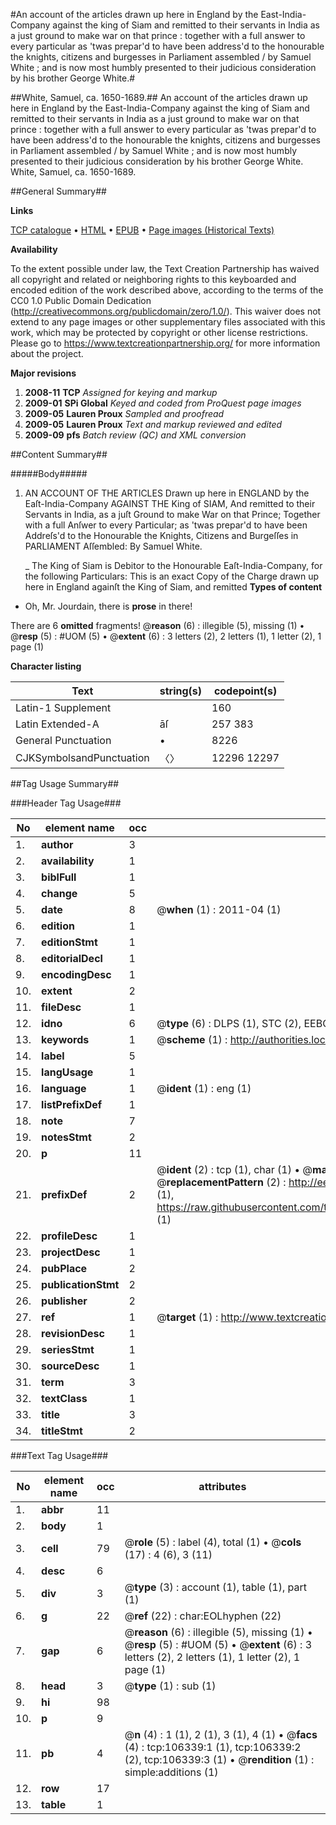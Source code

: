 #An account of the articles drawn up here in England by the East-India-Company against the king of Siam and remitted to their servants in India as a just ground to make war on that prince : together with a full answer to every particular as 'twas prepar'd to have been address'd to the honourable the knights, citizens and burgesses in Parliament assembled / by Samuel White ; and is now most humbly presented to their judicious consideration by his brother George White.#

##White, Samuel, ca. 1650-1689.##
An account of the articles drawn up here in England by the East-India-Company against the king of Siam and remitted to their servants in India as a just ground to make war on that prince : together with a full answer to every particular as 'twas prepar'd to have been address'd to the honourable the knights, citizens and burgesses in Parliament assembled / by Samuel White ; and is now most humbly presented to their judicious consideration by his brother George White.
White, Samuel, ca. 1650-1689.

##General Summary##

**Links**

[TCP catalogue](http://www.ota.ox.ac.uk/tcp/)  • 
[HTML](http://tei.it.ox.ac.uk/tcp/Texts-HTML/free/A65/A65769.html)  • 
[EPUB](http://tei.it.ox.ac.uk/tcp/Texts-EPUB/free/A65/A65769.epub) • 
[Page images (Historical Texts)](https://historicaltexts.jisc.ac.uk/eebo-17290965e)

**Availability**

To the extent possible under law, the Text Creation Partnership has waived all copyright and related or neighboring rights to this keyboarded and encoded edition of the work described above, according to the terms of the CC0 1.0 Public Domain Dedication (http://creativecommons.org/publicdomain/zero/1.0/). This waiver does not extend to any page images or other supplementary files associated with this work, which may be protected by copyright or other license restrictions. Please go to https://www.textcreationpartnership.org/ for more information about the project.

**Major revisions**

1. __2008-11__ __TCP__ *Assigned for keying and markup*
1. __2009-01__ __SPi Global__ *Keyed and coded from ProQuest page images*
1. __2009-05__ __Lauren Proux__ *Sampled and proofread*
1. __2009-05__ __Lauren Proux__ *Text and markup reviewed and edited*
1. __2009-09__ __pfs__ *Batch review (QC) and XML conversion*

##Content Summary##

#####Body#####

1. AN ACCOUNT OF THE ARTICLES Drawn up here in ENGLAND by the Eaſt-India-Company AGAINST THE King of SIAM, And remitted to their Servants in India, as a juſt Ground to make War on that Prince; Together with a full Anſwer to every Particular; as 'twas prepar'd to have been Addreſs'd to the Honourable the Knights, Citizens and Burgeſſes in PARLIAMENT Aſſembled: By Samuel White.

    _ The King of Siam is Debitor to the Honourable Eaſt-India-Company, for the following Particulars:
This is an exact Copy of the Charge drawn up here in England againſt the King of Siam, and remitted 
**Types of content**

  * Oh, Mr. Jourdain, there is **prose** in there!

There are 6 **omitted** fragments! 
 @__reason__ (6) : illegible (5), missing (1)  •  @__resp__ (5) : #UOM (5)  •  @__extent__ (6) : 3 letters (2), 2 letters (1), 1 letter (2), 1 page (1)

**Character listing**


|Text|string(s)|codepoint(s)|
|---|---|---|
|Latin-1 Supplement| |160|
|Latin Extended-A|āſ|257 383|
|General Punctuation|•|8226|
|CJKSymbolsandPunctuation|〈〉|12296 12297|

##Tag Usage Summary##

###Header Tag Usage###

|No|element name|occ|attributes|
|---|---|---|---|
|1.|__author__|3||
|2.|__availability__|1||
|3.|__biblFull__|1||
|4.|__change__|5||
|5.|__date__|8| @__when__ (1) : 2011-04 (1)|
|6.|__edition__|1||
|7.|__editionStmt__|1||
|8.|__editorialDecl__|1||
|9.|__encodingDesc__|1||
|10.|__extent__|2||
|11.|__fileDesc__|1||
|12.|__idno__|6| @__type__ (6) : DLPS (1), STC (2), EEBO-CITATION (1), OCLC (1), VID (1)|
|13.|__keywords__|1| @__scheme__ (1) : http://authorities.loc.gov/ (1)|
|14.|__label__|5||
|15.|__langUsage__|1||
|16.|__language__|1| @__ident__ (1) : eng (1)|
|17.|__listPrefixDef__|1||
|18.|__note__|7||
|19.|__notesStmt__|2||
|20.|__p__|11||
|21.|__prefixDef__|2| @__ident__ (2) : tcp (1), char (1)  •  @__matchPattern__ (2) : ([0-9\-]+):([0-9IVX]+) (1), (.+) (1)  •  @__replacementPattern__ (2) : http://eebo.chadwyck.com/downloadtiff?vid=$1&page=$2 (1), https://raw.githubusercontent.com/textcreationpartnership/Texts/master/tcpchars.xml#$1 (1)|
|22.|__profileDesc__|1||
|23.|__projectDesc__|1||
|24.|__pubPlace__|2||
|25.|__publicationStmt__|2||
|26.|__publisher__|2||
|27.|__ref__|1| @__target__ (1) : http://www.textcreationpartnership.org/docs/. (1)|
|28.|__revisionDesc__|1||
|29.|__seriesStmt__|1||
|30.|__sourceDesc__|1||
|31.|__term__|3||
|32.|__textClass__|1||
|33.|__title__|3||
|34.|__titleStmt__|2||


###Text Tag Usage###

|No|element name|occ|attributes|
|---|---|---|---|
|1.|__abbr__|11||
|2.|__body__|1||
|3.|__cell__|79| @__role__ (5) : label (4), total (1)  •  @__cols__ (17) : 4 (6), 3 (11)|
|4.|__desc__|6||
|5.|__div__|3| @__type__ (3) : account (1), table (1), part (1)|
|6.|__g__|22| @__ref__ (22) : char:EOLhyphen (22)|
|7.|__gap__|6| @__reason__ (6) : illegible (5), missing (1)  •  @__resp__ (5) : #UOM (5)  •  @__extent__ (6) : 3 letters (2), 2 letters (1), 1 letter (2), 1 page (1)|
|8.|__head__|3| @__type__ (1) : sub (1)|
|9.|__hi__|98||
|10.|__p__|9||
|11.|__pb__|4| @__n__ (4) : 1 (1), 2 (1), 3 (1), 4 (1)  •  @__facs__ (4) : tcp:106339:1 (1), tcp:106339:2 (2), tcp:106339:3 (1)  •  @__rendition__ (1) : simple:additions (1)|
|12.|__row__|17||
|13.|__table__|1||
